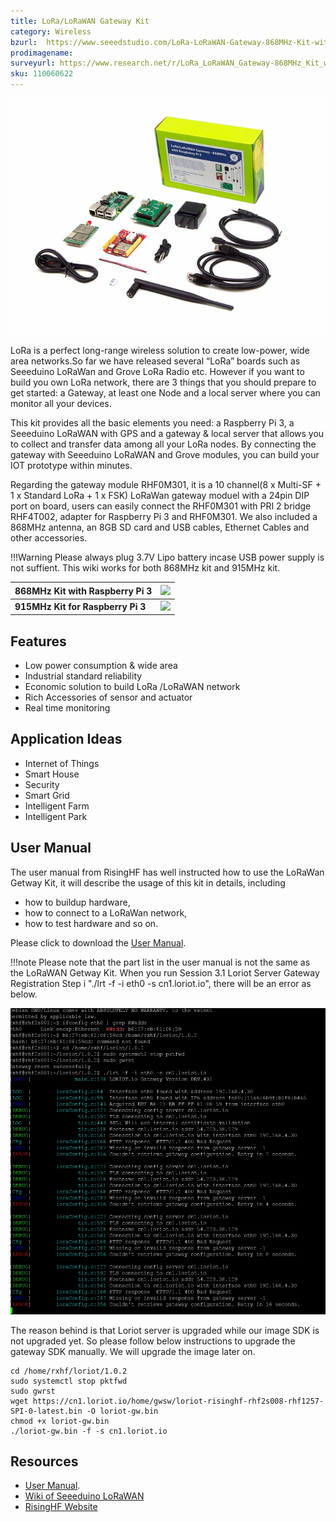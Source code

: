 ```yaml
---
title: LoRa/LoRaWAN Gateway Kit
category: Wireless
bzurl:  https://www.seeedstudio.com/LoRa-LoRaWAN-Gateway-868MHz-Kit-with-Raspberry-Pi-3-p-2823.html
prodimagename:
surveyurl: https://www.research.net/r/LoRa_LoRaWAN_Gateway-868MHz_Kit_with_Raspberry_Pi_3
sku: 110060622
---
```

![](https://github.com/SeeedDocument/LoRaWAN_Gateway-868MHz_Kit_with_Raspberry_Pi_3/raw/master/img/LoraWan%20Getway%20868MHz.jpg)

LoRa is a perfect long-range wireless solution to create low-power, wide area networks.So far we have released several “LoRa” boards such as Seeeduino LoRaWan and Grove LoRa Radio etc. However if you want to build you own LoRa network, there are 3 things   that you should prepare to get started: a Gateway, at least one Node and a local server where you can monitor all your devices.

This kit provides all the basic elements you need: a Raspberry Pi 3, a Seeeduino LoRaWAN with GPS and a gateway & local server that allows you to collect and transfer data among all your LoRa nodes. By connecting the gateway with Seeeduino LoRaWAN and Grove modules, you can build your IOT prototype within minutes.

Regarding the gateway module RHF0M301, it is a 10 channel(8 x Multi-SF + 1 x Standard LoRa + 1 x FSK) LoRaWan gateway moduel with a 24pin DIP port on board, users can easily connect the RHF0M301 with PRI 2 bridge RHF4T002, adapter for Raspberry Pi 3 and RHF0M301. We also included a 868MHz antenna, an 8GB SD card and USB cables, Ethernet Cables and other accessories.


!!!Warning
    Please always plug 3.7V Lipo battery incase USB power supply is not suffient. This wiki works for both 868MHz kit and 915MHz kit.


|868MHz Kit with Raspberry Pi 3|[![](https://github.com/SeeedDocument/Seeed-WiKi/raw/master/docs/images/300px-Get_One_Now_Banner-ragular.png)](https://www.seeedstudio.com/LoRa-LoRaWAN-Gateway-868MHz-Kit-with-Raspberry-Pi-3-p-2823.html)|
|---|---|
|**915MHz Kit for Raspberry Pi 3**|[![](https://github.com/SeeedDocument/Seeed-WiKi/raw/master/docs/images/300px-Get_One_Now_Banner-ragular.png)](https://www.seeedstudio.com/LoRa%2FLoRaWAN-Gateway-915MHz-for-Raspberry-Pi-3-p-2821.html)|

## Features
- Low power consumption & wide area
- Industrial standard reliability
- Economic solution to build LoRa /LoRaWAN network
- Rich Accessories of sensor and actuator
- Real time monitoring

## Application Ideas
- Internet of Things
- Smart House
- Security
- Smart Grid
- Intelligent Farm
- Intelligent Park

## User Manual
The user manual from RisingHF has well instructed how to use the LoRaWan Getway Kit, it will describe the usage of this kit in details, including
-  how to buildup hardware,
-  how to connect to a LoRaWan network,
-  how to test hardware and so on.

Please click to download the [User Manual](https://github.com/SeeedDocument/LoRaWAN_Gateway-868MHz_Kit_with_Raspberry_Pi_3/raw/master/res/%5BRHF-UM01649%5DIoT%20Discovery%20User%20Manual-seeed-v2.1.pdf).

!!!note
    Please note that the part list in the user manual is not the same as the LoRaWAN Getway Kit. When you run Session 3.1 Loriot Server Gateway Registration Step i "./lrt -f -i eth0 -s cn1.loriot.io", there will be an error as below. 

![](https://github.com/SeeedDocument/LoRaWAN_Gateway-868MHz_Kit_with_Raspberry_Pi_3/raw/master/img/Gateway_error.jpg)

The reason behind is that Loriot server is upgraded while our image SDK is not upgraded yet. So please follow below instructions to upgrade the gateway SDK manually. We will upgrade the image later on.

```
cd /home/rxhf/loriot/1.0.2
sudo systemctl stop pktfwd
sudo gwrst
wget https://cn1.loriot.io/home/gwsw/loriot-risinghf-rhf2s008-rhf1257-SPI-0-latest.bin -O loriot-gw.bin
chmod +x loriot-gw.bin
./loriot-gw.bin -f -s cn1.loriot.io

```

## Resources
- [User Manual](https://github.com/SeeedDocument/LoRaWAN_Gateway-868MHz_Kit_with_Raspberry_Pi_3/raw/master/res/%5BRHF-UM01649%5DIoT%20Discovery%20User%20Manual-seeed-v2.1.pdf).
- [Wiki of Seeeduino LoRaWAN](/Seeeduino_LoRAWAN/)
- [RisingHF Website](http://www.risinghf.com/product/risinghf-iot-dicovery/?lang=en)
